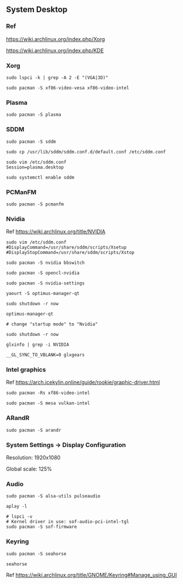 ## System Desktop

### Ref

https://wiki.archlinux.org/index.php/Xorg

https://wiki.archlinux.org/index.php/KDE

### Xorg

```
sudo lspci -k | grep -A 2 -E "(VGA|3D)"
```

```
sudo pacman -S xf86-video-vesa xf86-video-intel
```

### Plasma

```
sudo pacman -S plasma
```

### SDDM

```
sudo pacman -S sddm

sudo cp /usr/lib/sddm/sddm.conf.d/default.conf /etc/sddm.conf

sudo vim /etc/sddm.conf
Session=plasma.desktop

sudo systemctl enable sddm
```

### PCManFM

```
sudo pacman -S pcmanfm
```

### Nvidia

Ref https://wiki.archlinux.org/title/NVIDIA

```
sudo vim /etc/sddm.conf
#DisplayCommand=/usr/share/sddm/scripts/Xsetup
#DisplayStopCommand=/usr/share/sddm/scripts/Xstop
```

```
sudo pacman -S nvidia bbswitch

sudo pacman -S opencl-nvidia

sudo pacman -S nvidia-settings

yaourt -S optimus-manager-qt

sudo shutdown -r now
```

```
optimus-manager-qt

# change "startup mode" to "Nvidia"

sudo shutdown -r now
```

```
glxinfo | grep -i NVIDIA

__GL_SYNC_TO_VBLANK=0 glxgears
```

### Intel graphics

Ref https://arch.icekylin.online/guide/rookie/graphic-driver.html

```
sudo pacman -Rs xf86-video-intel

sudo pacman -S mesa vulkan-intel
```

### ARandR

```
sudo pacman -S arandr
```

### System Settings -> Display Configuration

Resolution: 1920x1080

Global scale: 125%

### Audio

```
sudo pacman -S alsa-utils pulseaudio

aplay -l
```

```
# lspci -v
# Kernel driver in use: sof-audio-pci-intel-tgl
sudo pacman -S sof-firmware
```

### Keyring

```
sudo pacman -S seahorse
```

```
seahorse
```

Ref https://wiki.archlinux.org/title/GNOME/Keyring#Manage_using_GUI



